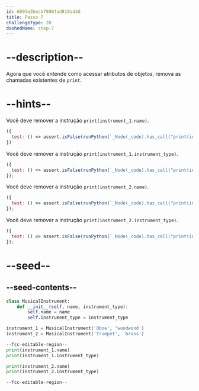 ```yaml
---
id: 6895e2becb7890fad818ad4d
title: Passo 7
challengeType: 20
dashedName: step-7
---
```


# --description--

Agora que você entende como acessar atributos de objetos, remova as chamadas existentes de `print`.

# --hints--

Você deve remover a instrução `print(instrument_1.name)`.

```js
({
  test: () => assert.isFalse(runPython(`_Node(_code).has_call("print(instrument_1.name)")`))
})
```

Você deve remover a instrução `print(instrument_1.instrument_type)`.

```js
({
  test: () => assert.isFalse(runPython(`_Node(_code).has_call("print(instrument_1.instrument_type)")`))
});
```

Você deve remover a instrução `print(instrument_2.name)`.

```js
({
  test: () => assert.isFalse(runPython(`_Node(_code).has_call("print(instrument_2.name)")`))
});
```

Você deve remover a instrução `print(instrument_2.instrument_type)`.

```js
({
  test: () => assert.isFalse(runPython(`_Node(_code).has_call("print(instrument_2.instrument_type)")`))
});
```

# --seed--

## --seed-contents--

```py
class MusicalInstrument:
    def __init__(self, name, instrument_type):
        self.name = name
        self.instrument_type = instrument_type

instrument_1 = MusicalInstrument('Oboe', 'woodwind')
instrument_2 = MusicalInstrument('Trumpet', 'brass')

--fcc-editable-region--
print(instrument_1.name)
print(instrument_1.instrument_type)

print(instrument_2.name)
print(instrument_2.instrument_type)

--fcc-editable-region--
```
